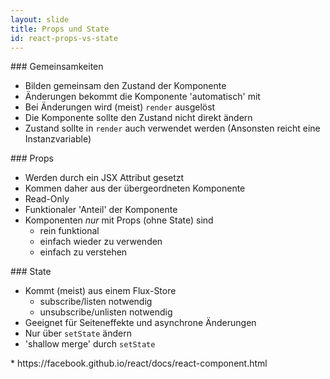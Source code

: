 ```yaml
---
layout: slide
title: Props und State
id: react-props-vs-state
---
```

<section markdown="1">
### Gemeinsamkeiten

* Bilden gemeinsam den Zustand der Komponente
* Änderungen bekommt die Komponente 'automatisch' mit
* Bei Änderungen wird (meist) `render` ausgelöst
* Die Komponente sollte den Zustand nicht direkt ändern
* Zustand sollte in `render` auch verwendet werden
  (Ansonsten reicht eine Instanzvariable)

</section>

<section markdown="1">
### Props

* Werden durch ein JSX Attribut gesetzt
* Kommen daher aus der übergeordneten Komponente
* Read-Only
* Funktionaler 'Anteil' der Komponente
* Komponenten _nur_ mit Props (ohne State) sind
  + rein funktional
  + einfach wieder zu verwenden
  + einfach zu verstehen

</section>

<section markdown="1">
### State

* Kommt (meist) aus einem Flux-Store
  + subscribe/listen notwendig
  + unsubscribe/unlisten notwendig
* Geeignet für Seiteneffekte und asynchrone Änderungen
* Nur über `setState` ändern
* 'shallow merge' durch `setState`

</section>

<section markdown="1">
* https://facebook.github.io/react/docs/react-component.html
</section>
